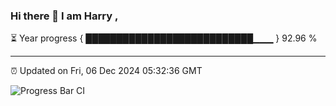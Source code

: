 ### Hi there 👋 I am Harry , 

⏳ Year progress { ███████████████████████████▁▁▁ } 92.96 %

---

⏰ Updated on Fri, 06 Dec 2024 05:32:36 GMT

![Progress Bar CI](https://github.com/duykhang68/duykhang68/workflows/Progress%20Bar%20CI/badge.svg)
